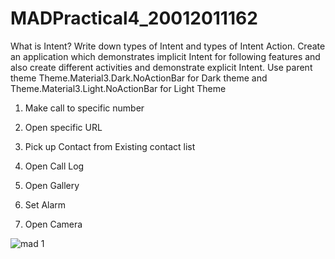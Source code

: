 # MADPractical4_20012011162

What is Intent? Write down types of Intent and types of Intent Action. Create an application which demonstrates implicit Intent for following features and also create different activities and demonstrate explicit Intent. Use parent theme Theme.Material3.Dark.NoActionBar for Dark theme and Theme.Material3.Light.NoActionBar for Light Theme

1. Make call to specific number

2. Open specific URL

3. Pick up Contact from Existing contact list

4. Open Call Log

5. Open Gallery

6. Set Alarm

7. Open Camera

![mad 1](https://user-images.githubusercontent.com/92240128/191520571-e3439844-c520-4854-9025-783dbf966647.jpeg)
